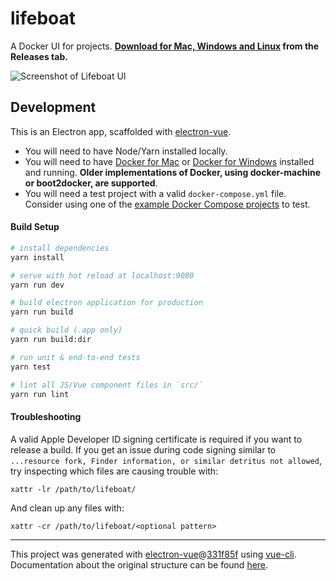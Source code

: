 # lifeboat

A Docker UI for projects. **[Download for Mac, Windows and Linux](https://github.com/jplhomer/lifeboat/releases) from the Releases tab.**

![Screenshot of Lifeboat UI](https://user-images.githubusercontent.com/848147/32585014-ea2a74b2-c4c0-11e7-8563-9bd4800590ff.png)

## Development

This is an Electron app, scaffolded with [electron-vue](https://github.com/SimulatedGREG/electron-vue).

- You will need to have Node/Yarn installed locally.
- You will need to have [Docker for Mac](https://docs.docker.com/docker-for-mac/install/) or [Docker for Windows](https://store.docker.com/editions/community/docker-ce-desktop-windows) installed and running. **Older implementations of Docker, using docker-machine or boot2docker, are supported**.
- You will need a test project with a valid `docker-compose.yml` file. Consider using one of the [example Docker Compose projects](https://docs.docker.com/compose/) to test.

#### Build Setup

``` bash
# install dependencies
yarn install

# serve with hot reload at localhost:9080
yarn run dev

# build electron application for production
yarn run build

# quick build (.app only)
yarn run build:dir

# run unit & end-to-end tests
yarn test

# lint all JS/Vue component files in `src/`
yarn run lint

```

#### Troubleshooting

A valid Apple Developer ID signing certificate is required if you want to release a build. If you get an issue during code signing similar to `...resource fork, Finder information, or similar detritus not allowed`, try inspecting which files are causing trouble with:

```
xattr -lr /path/to/lifeboat/
```

And clean up any files with:

```
xattr -cr /path/to/lifeboat/<optional pattern>
```

---

This project was generated with [electron-vue](https://github.com/SimulatedGREG/electron-vue)@[331f85f](https://github.com/SimulatedGREG/electron-vue/tree/331f85fd556cc0d60a30ad019a44a29baaed49f5) using [vue-cli](https://github.com/vuejs/vue-cli). Documentation about the original structure can be found [here](https://simulatedgreg.gitbooks.io/electron-vue/content/index.html).
